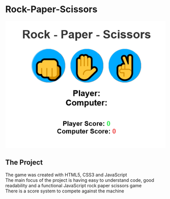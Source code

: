 # Rock-Paper-Scissors

<img src="rps.png" alt="Rock paper scissors game">

## The Project

The game was created with HTML5, CSS3 and JavaScript <br />
The main focus of the project is having easy to understand code, good readability and a functional JavaScript rock paper scissors game <br />
There is a score system to compete against the machine
